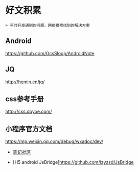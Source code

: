 # 好文积累


```
> 平时开发遇到的问题，网络搜索找到的解决方案
```

## Android

https://github.com/GcsSloop/AndroidNote

## JQ

http://hemin.cn/jq/

## css参考手册

http://css.doyoe.com/

## 小程序官方文档

https://mp.weixin.qq.com/debug/wxadoc/dev/


- [笔记社区](http://www.bijishequ.com/)




- [H5 android JsBridge]https://github.com/lzyzsd/JsBridge












